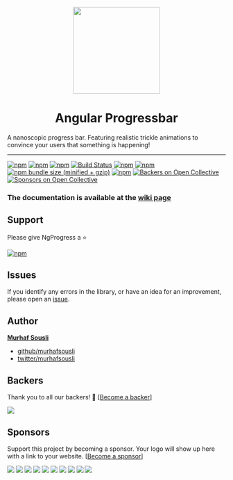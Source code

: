 <p align="center">
  <img height="200px" width="200px" style="text-align: center;" src="https://cdn.rawgit.com/MurhafSousli/ngx-progressbar/master/src/assets/logo.svg">
  <h1 align="center">Angular Progressbar</h1>
</p>

A nanoscopic progress bar. Featuring realistic trickle animations to convince your users that something is happening!

___
[![npm](https://img.shields.io/badge/demo-online-ed1c46.svg)](https://murhafsousli.github.io/ngx-progressbar/)
[![npm](https://img.shields.io/badge/stackblitz-online-orange.svg)](https://stackblitz.com/edit/ngx-progressbar)
[![npm](https://img.shields.io/npm/v/@ngx-progressbar/core.svg?maxAge=2592000?style=plastic)](https://www.npmjs.com/package/@ngx-progressbar/core) 
[![Build Status](https://travis-ci.org/MurhafSousli/ngx-progressbar.svg?branch=master)](https://travis-ci.org/MurhafSousli/ngx-progressbar)
[![npm](https://img.shields.io/npm/dt/@ngx-progressbar/core.svg?maxAge=2592000?style=plastic)](https://www.npmjs.com/package/@ngx-progressbar/core)
[![npm](https://img.shields.io/npm/dm/@ngx-progressbar/core.svg)](https://www.npmjs.com/package/@ngx-progressbar/core)
[![npm bundle size (minified + gzip)](https://img.shields.io/bundlephobia/minzip/@ngx-progressbar/core.svg)](https://bundlephobia.com/result?p=@ngx-progressbar/core)
[![npm](https://img.shields.io/npm/l/express.svg?maxAge=2592000)](https://github.com/MurhafSousli/ngx-progressbar/blob/master/LICENSE)
[![Backers on Open Collective](https://opencollective.com/ngx-progressbar/backers/badge.svg)](#backers) 
[![Sponsors on Open Collective](https://opencollective.com/ngx-progressbar/sponsors/badge.svg)](#sponsors) 

### The documentation is available at the [wiki page](https://github.com/MurhafSousli/ngx-progressbar/wiki)

## Support

Please give NgProgress a :star:

[![npm](https://c5.patreon.com/external/logo/become_a_patron_button.png)](https://www.patreon.com/bePatron?u=5594898)

## Issues

If you identify any errors in the library, or have an idea for an improvement, please open an [issue](https://github.com/MurhafSousli/ngx-progressbar/issues).

## Author

 **[Murhaf Sousli](http://murhafsousli.com)**

- [github/murhafsousli](https://github.com/MurhafSousli)
- [twitter/murhafsousli](https://twitter.com/MurhafSousli)


## Backers

Thank you to all our backers! 🙏 [[Become a backer](https://opencollective.com/ngx-progressbar#backer)]

<a href="https://opencollective.com/ngx-progressbar#backers" target="_blank"><img src="https://opencollective.com/ngx-progressbar/backers.svg?width=890"></a>


## Sponsors

Support this project by becoming a sponsor. Your logo will show up here with a link to your website. [[Become a sponsor](https://opencollective.com/ngx-progressbar#sponsor)]

<a href="https://opencollective.com/ngx-progressbar/sponsor/0/website" target="_blank"><img src="https://opencollective.com/ngx-progressbar/sponsor/0/avatar.svg"></a>
<a href="https://opencollective.com/ngx-progressbar/sponsor/1/website" target="_blank"><img src="https://opencollective.com/ngx-progressbar/sponsor/1/avatar.svg"></a>
<a href="https://opencollective.com/ngx-progressbar/sponsor/2/website" target="_blank"><img src="https://opencollective.com/ngx-progressbar/sponsor/2/avatar.svg"></a>
<a href="https://opencollective.com/ngx-progressbar/sponsor/3/website" target="_blank"><img src="https://opencollective.com/ngx-progressbar/sponsor/3/avatar.svg"></a>
<a href="https://opencollective.com/ngx-progressbar/sponsor/4/website" target="_blank"><img src="https://opencollective.com/ngx-progressbar/sponsor/4/avatar.svg"></a>
<a href="https://opencollective.com/ngx-progressbar/sponsor/5/website" target="_blank"><img src="https://opencollective.com/ngx-progressbar/sponsor/5/avatar.svg"></a>
<a href="https://opencollective.com/ngx-progressbar/sponsor/6/website" target="_blank"><img src="https://opencollective.com/ngx-progressbar/sponsor/6/avatar.svg"></a>
<a href="https://opencollective.com/ngx-progressbar/sponsor/7/website" target="_blank"><img src="https://opencollective.com/ngx-progressbar/sponsor/7/avatar.svg"></a>
<a href="https://opencollective.com/ngx-progressbar/sponsor/8/website" target="_blank"><img src="https://opencollective.com/ngx-progressbar/sponsor/8/avatar.svg"></a>
<a href="https://opencollective.com/ngx-progressbar/sponsor/9/website" target="_blank"><img src="https://opencollective.com/ngx-progressbar/sponsor/9/avatar.svg"></a>


